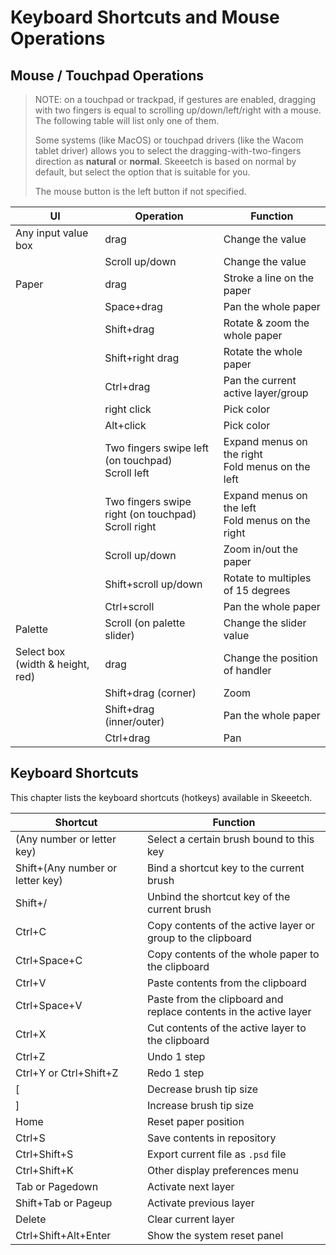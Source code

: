 # Keyboard Shortcuts and Mouse Operations

## Mouse / Touchpad Operations

> NOTE: on a touchpad or trackpad, if gestures are enabled, dragging with two fingers is equal to scrolling up/down/left/right with a mouse. The following table will list only one of them.
>
> Some systems (like MacOS) or touchpad drivers (like the Wacom tablet driver) allows you to select the dragging-with-two-fingers direction as **natural** or **normal**. Skeeetch is based on normal by default, but select the option that is suitable for you.
>
> The mouse button is the left button if not specified.

| UI                               | Operation                                               | Function                                              |
| -------------------------------- | ------------------------------------------------------- | ----------------------------------------------------- |
| Any input value box              | drag                                                    | Change the value                                      |
|                                  | Scroll up/down                                          | Change the value                                      |
| Paper                            | drag                                                    | Stroke a line on the paper                            |
|                                  | Space+drag                                              | Pan the whole paper                                   |
|                                  | Shift+drag                                              | Rotate & zoom the whole paper                         |
|                                  | Shift+right drag                                        | Rotate the whole paper                                |
|                                  | Ctrl+drag                                               | Pan the current active layer/group                    |
|                                  | right click                                             | Pick color                                            |
|                                  | Alt+click                                               | Pick color                                            |
|                                  | Two fingers swipe left (on touchpad)<br />Scroll left   | Expand menus on the right<br />Fold menus on the left |
|                                  | Two fingers swipe right (on touchpad)<br />Scroll right | Expand menus on the left<br />Fold menus on the right |
|                                  | Scroll up/down                                          | Zoom in/out the paper                                 |
|                                  | Shift+scroll up/down                                    | Rotate to multiples of 15 degrees                     |
|                                  | Ctrl+scroll                                             | Pan the whole paper                                   |
| Palette                          | Scroll (on palette slider)                              | Change the slider value                               |
| Select box (width & height, red) | drag                                                    | Change the position of handler                        |
|                                  | Shift+drag (corner)                                     | Zoom                                                  |
|                                  | Shift+drag (inner/outer)                                | Pan the whole paper                                   |
|                                  | Ctrl+drag                                               | Pan                                                   |


## Keyboard Shortcuts

This chapter lists the keyboard shortcuts (hotkeys) available in Skeeetch.

| Shortcut                         | Function                                                     |
| -------------------------------- | ------------------------------------------------------------ |
| (Any number or letter key)       | Select a certain brush bound to this key                     |
| Shift+(Any number or letter key) | Bind a shortcut key to the current brush                     |
| Shift+/                          | Unbind the shortcut key of the current brush                 |
| Ctrl+C                           | Copy contents of the active layer or group to the clipboard  |
| Ctrl+Space+C                     | Copy contents of the whole paper to the clipboard            |
| Ctrl+V                           | Paste contents from the clipboard                            |
| Ctrl+Space+V                     | Paste from the clipboard and replace contents in the active layer |
| Ctrl+X                           | Cut contents of the active layer to the clipboard            |
| Ctrl+Z                           | Undo 1 step                                                  |
| Ctrl+Y or Ctrl+Shift+Z           | Redo 1 step                                                  |
| [                                | Decrease brush tip size                                      |
| ]                                | Increase brush tip size                                      |
| Home                             | Reset paper position                                         |
| Ctrl+S                           | Save contents in repository                                  |
| Ctrl+Shift+S                     | Export current file as `.psd` file                           |
| Ctrl+Shift+K                     | Other display preferences menu                               |
| Tab or Pagedown                  | Activate next layer                                          |
| Shift+Tab or Pageup              | Activate previous layer                                      |
| Delete                           | Clear current layer                                          |
| Ctrl+Shift+Alt+Enter             | Show the system reset panel                                  |

